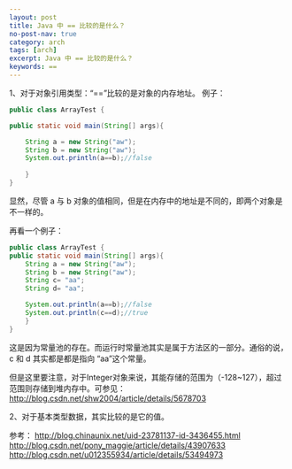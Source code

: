```yaml
---
layout: post
title: Java 中 == 比较的是什么？
no-post-nav: true
category: arch
tags: [arch]
excerpt: Java 中 == 比较的是什么？
keywords: ==
---
```



1、对于对象引用类型：“==”比较的是对象的内存地址。 
例子：

```java
public class ArrayTest {

public static void main(String[] args){

    String a = new String("aw");
    String b = new String("aw");
    System.out.println(a==b);//false
    
    }
}

```


显然，尽管 a 与 b 对象的值相同，但是在内存中的地址是不同的，即两个对象是不一样的。

再看一个例子：
```java
public class ArrayTest {
public static void main(String[] args){
    String a = new String("aw");
    String b = new String("aw");
    String c= "aa";
    String d= "aa";

    System.out.println(a==b);//false
    System.out.println(c==d);//true
    }
}
```


这是因为常量池的存在。而运行时常量池其实是属于方法区的一部分。通俗的说，c 和 d 其实都是都是指向 “aa”这个常量。

但是这里要注意，对于Integer对象来说，其能存储的范围为（-128~127），超过范围则存储到堆内存中。可参见：http://blog.csdn.net/shw2004/article/details/5678703

2、对于基本类型数据，其实比较的是它的值。

参考： 
http://blog.chinaunix.net/uid-23781137-id-3436455.html 
http://blog.csdn.net/pony_maggie/article/details/43907633 
http://blog.csdn.net/u012355934/article/details/53494973 

